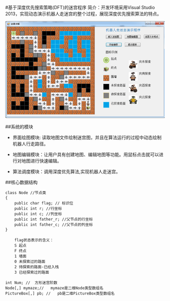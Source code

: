 #基于深度优先搜索策略(DFT)的迷宫程序
简介：开发环境采用Visual Studio 2013，实现动态演示机器人走迷宫的整个过程，展现深度优先搜索算法的特点。

![](interface.png)


##系统的模块

- 界面绘图模块: 读取地图文件绘制迷宫图，并且在算法运行的过程中动态绘制机器人行走路径。

- 地图编辑模块：让用户具有创建地图、编辑地图等功能。用鼠标点击就可以进行对地图进行快速编辑。

- 算法调度模块：调用深度优先算法,实现机器人走迷宫。

##核心数据结构

	class Node //节点类
    {
        public char flag; // 标识位
        public int r; //行坐标
        public int c; //列坐标
        public int father_r; //父节点的行坐标
        public int father_c; //父节点的列坐标
    }
		
		flag状态表示的含义：
		S 起点
		F 终点
		1 墙面
		0 未探索过的路面
		2 待探索的路面-已经入栈
		3 已经探索过的路面

	int Num; //  方形迷宫阶数
	Node[,] mymaze;//   mymaze是二维Node类型数组名
	PictureBox[,] pb; //   pb是二维PictureBox类型数组名

	
